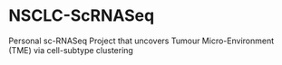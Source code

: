 # NSCLC-ScRNASeq
Personal sc-RNASeq Project that uncovers Tumour Micro-Environment (TME) via cell-subtype clustering
